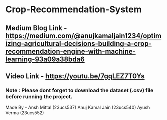# Crop-Recommendation-System

## Medium Blog Link - https://medium.com/@anujkamaljain1234/optimizing-agricultural-decisions-building-a-crop-recommendation-engine-with-machine-learning-93a09a38bda6

## Video Link - https://youtu.be/7gqLEZ7T0Ys

### Note : Please dont forget to download the dataset (.csv) file before running the project.

Made By - 
Ansh Mittal (23ucs537)
Anuj Kamal Jain (23ucs540)
Ayush Verma (23ucs552)
